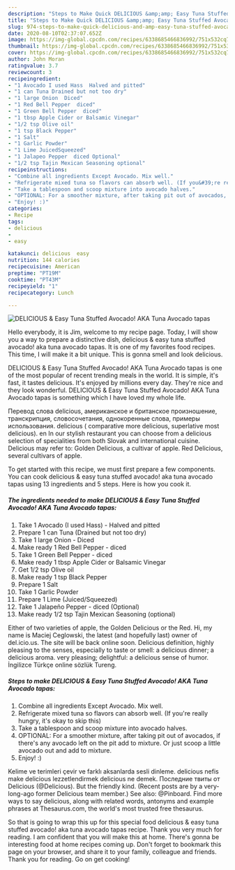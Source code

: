 ```yaml
---
description: "Steps to Make Quick DELICIOUS &amp;amp; Easy Tuna Stuffed Avocado! AKA Tuna Avocado tapas"
title: "Steps to Make Quick DELICIOUS &amp;amp; Easy Tuna Stuffed Avocado! AKA Tuna Avocado tapas"
slug: 974-steps-to-make-quick-delicious-and-amp-easy-tuna-stuffed-avocado-aka-tuna-avocado-tapas
date: 2020-08-10T02:37:07.652Z
image: https://img-global.cpcdn.com/recipes/6338685466836992/751x532cq70/delicious-easy-tuna-stuffed-avocado-aka-tuna-avocado-tapas-recipe-main-photo.jpg
thumbnail: https://img-global.cpcdn.com/recipes/6338685466836992/751x532cq70/delicious-easy-tuna-stuffed-avocado-aka-tuna-avocado-tapas-recipe-main-photo.jpg
cover: https://img-global.cpcdn.com/recipes/6338685466836992/751x532cq70/delicious-easy-tuna-stuffed-avocado-aka-tuna-avocado-tapas-recipe-main-photo.jpg
author: John Moran
ratingvalue: 3.7
reviewcount: 3
recipeingredient:
- "1 Avocado I used Hass  Halved and pitted"
- "1 can Tuna Drained but not too dry"
- "1 large Onion  Diced"
- "1 Red Bell Pepper  diced"
- "1 Green Bell Pepper  diced"
- "1 tbsp Apple Cider or Balsamic Vinegar"
- "1/2 tsp Olive oil"
- "1 tsp Black Pepper"
- "1 Salt"
- "1 Garlic Powder"
- "1 Lime JuicedSqueezed"
- "1 Jalapeo Pepper  diced Optional"
- "1/2 tsp Tajin Mexican Seasoning optional"
recipeinstructions:
- "Combine all ingredients Except Avocado. Mix well."
- "Refrigerate mixed tuna so flavors can absorb well. (If you&#39;re really hungry, it&#39;s okay to skip this)"
- "Take a tablespoon and scoop mixture into avocado halves."
- "OPTIONAL: For a smoother mixture, after taking pit out of avocados, if there&#39;s any avocado left on the pit add to mixture. Or just scoop a little avocado out and add to mixture."
- "Enjoy! :)"
categories:
- Recipe
tags:
- delicious
- 
- easy

katakunci: delicious  easy 
nutrition: 144 calories
recipecuisine: American
preptime: "PT19M"
cooktime: "PT43M"
recipeyield: "1"
recipecategory: Lunch

---
```



![DELICIOUS &amp; Easy Tuna Stuffed Avocado! AKA Tuna Avocado tapas](https://img-global.cpcdn.com/recipes/6338685466836992/751x532cq70/delicious-easy-tuna-stuffed-avocado-aka-tuna-avocado-tapas-recipe-main-photo.jpg)

Hello everybody, it is Jim, welcome to my recipe page. Today, I will show you a way to prepare a distinctive dish, delicious &amp; easy tuna stuffed avocado! aka tuna avocado tapas. It is one of my favorites food recipes. This time, I will make it a bit unique. This is gonna smell and look delicious.

DELICIOUS &amp; Easy Tuna Stuffed Avocado! AKA Tuna Avocado tapas is one of the most popular of recent trending meals in the world. It is simple, it's fast, it tastes delicious. It's enjoyed by millions every day. They're nice and they look wonderful. DELICIOUS &amp; Easy Tuna Stuffed Avocado! AKA Tuna Avocado tapas is something which I have loved my whole life.

Перевод слова delicious, американское и британское произношение, транскрипция, словосочетания, однокоренные слова, примеры использования. delicious ( comparative more delicious, superlative most delicious). en In our stylish restaurant you can choose from a delicious selection of specialities from both Slovak and international cuisine. Delicious may refer to: Golden Delicious, a cultivar of apple. Red Delicious, several cultivars of apple.


To get started with this recipe, we must first prepare a few components. You can cook delicious &amp; easy tuna stuffed avocado! aka tuna avocado tapas using 13 ingredients and 5 steps. Here is how you cook it.

<!--inarticleads1-->

##### The ingredients needed to make DELICIOUS &amp; Easy Tuna Stuffed Avocado! AKA Tuna Avocado tapas:

1. Take 1 Avocado (I used Hass) - Halved and pitted
1. Prepare 1 can Tuna (Drained but not too dry)
1. Take 1 large Onion - Diced
1. Make ready 1 Red Bell Pepper - diced
1. Take 1 Green Bell Pepper - diced
1. Make ready 1 tbsp Apple Cider or Balsamic Vinegar
1. Get 1/2 tsp Olive oil
1. Make ready 1 tsp Black Pepper
1. Prepare 1 Salt
1. Take 1 Garlic Powder
1. Prepare 1 Lime (Juiced/Squeezed)
1. Take 1 Jalapeño Pepper - diced (Optional)
1. Make ready 1/2 tsp Tajin Mexican Seasoning (optional)


Either of two varieties of apple, the Golden Delicious or the Red. Hi, my name is Maciej Ceglowski, the latest (and hopefully last) owner of del.icio.us. The site will be back online soon. Delicious definition, highly pleasing to the senses, especially to taste or smell: a delicious dinner; a delicious aroma. very pleasing; delightful: a delicious sense of humor. İngilizce Türkçe online sözlük Tureng. 

<!--inarticleads2-->

##### Steps to make DELICIOUS &amp; Easy Tuna Stuffed Avocado! AKA Tuna Avocado tapas:

1. Combine all ingredients Except Avocado. Mix well.
1. Refrigerate mixed tuna so flavors can absorb well. (If you&#39;re really hungry, it&#39;s okay to skip this)
1. Take a tablespoon and scoop mixture into avocado halves.
1. OPTIONAL: For a smoother mixture, after taking pit out of avocados, if there&#39;s any avocado left on the pit add to mixture. Or just scoop a little avocado out and add to mixture.
1. Enjoy! :)


Kelime ve terimleri çevir ve farklı aksanlarda sesli dinleme. delicious nefis make delicious lezzetlendirmek delicious ne demek. Последние твиты от Delicious (@Delicious). But the friendly kind. (Recent posts are by a very-long-ago former Delicious team member.) See also: @Pinboard. Find more ways to say delicious, along with related words, antonyms and example phrases at Thesaurus.com, the world&#39;s most trusted free thesaurus. 

So that is going to wrap this up for this special food delicious &amp; easy tuna stuffed avocado! aka tuna avocado tapas recipe. Thank you very much for reading. I am confident that you will make this at home. There's gonna be interesting food at home recipes coming up. Don't forget to bookmark this page on your browser, and share it to your family, colleague and friends. Thank you for reading. Go on get cooking!
